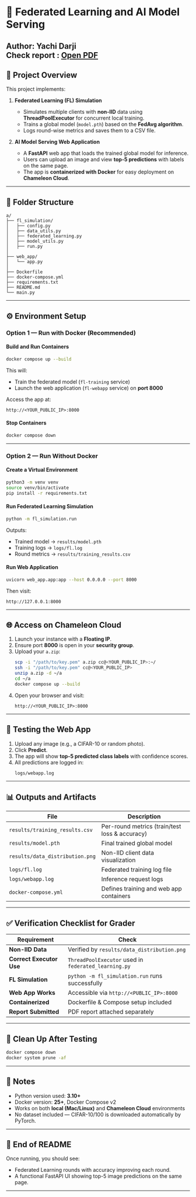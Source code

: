 # 🧠 Federated Learning and AI Model Serving

**Author:** Yachi Darji  
**Check report :** [Open PDF](./report/Report.pdf)
---


## 📘 Project Overview

This project implements:

1. **Federated Learning (FL) Simulation**  
   - Simulates multiple clients with **non-IID** data using **ThreadPoolExecutor** for concurrent local training.  
   - Trains a global model (`model.pth`) based on the **FedAvg algorithm**.  
   - Logs round-wise metrics and saves them to a CSV file.

2. **AI Model Serving Web Application**  
   - A **FastAPI** web app that loads the trained global model for inference.  
   - Users can upload an image and view **top-5 predictions** with labels on the same page.  
   - The app is **containerized with Docker** for easy deployment on **Chameleon Cloud**.

---

## 📂 Folder Structure

```
a/
├── fl_simulation/
│   ├── config.py
│   ├── data_utils.py
│   ├── federated_learning.py
│   ├── model_utils.py
│   ├── run.py
│
├── web_app/
│   └── app.py
│
├── Dockerfile
├── docker-compose.yml
├── requirements.txt
├── README.md
└── main.py
```

---

## ⚙️ Environment Setup

### Option 1 — Run with Docker (Recommended)

#### Build and Run Containers
```bash
docker compose up --build
```

This will:
- Train the federated model (`fl-training` service)
- Launch the web application (`fl-webapp` service) on **port 8000**

Access the app at:
```
http://<YOUR_PUBLIC_IP>:8000
```

#### Stop Containers
```bash
docker compose down
```

---

### Option 2 — Run Without Docker

#### Create a Virtual Environment
```bash
python3 -m venv venv
source venv/bin/activate
pip install -r requirements.txt
```

#### Run Federated Learning Simulation
```bash
python -m fl_simulation.run
```

Outputs:
- Trained model → `results/model.pth`
- Training logs → `logs/fl.log`
- Round metrics → `results/training_results.csv`

#### Run Web Application
```bash
uvicorn web_app.app:app --host 0.0.0.0 --port 8000
```

Then visit:
```
http://127.0.0.1:8000
```

---

## 🌐 Access on Chameleon Cloud

1. Launch your instance with a **Floating IP**.  
2. Ensure port **8000** is open in your **security group**.  
3. Upload your `a.zip`:
   ```bash
   scp -i "/path/to/key.pem" a.zip cc@<YOUR_PUBLIC_IP>:~/
   ssh -i "/path/to/key.pem" cc@<YOUR_PUBLIC_IP>
   unzip a.zip -d ~/a
   cd ~/a
   docker compose up --build
   ```
4. Open your browser and visit:
   ```
   http://<YOUR_PUBLIC_IP>:8000
   ```

---

## 🧪 Testing the Web App

1. Upload any image (e.g., a CIFAR-10 or random photo).  
2. Click **Predict**.  
3. The app will show **top-5 predicted class labels** with confidence scores.  
4. All predictions are logged in:
   ```
   logs/webapp.log
   ```

---

## 📊 Outputs and Artifacts

| File | Description |
|------|--------------|
| `results/training_results.csv` | Per-round metrics (train/test loss & accuracy) |
| `results/model.pth` | Final trained global model |
| `results/data_distribution.png` | Non-IID client data visualization |
| `logs/fl.log` | Federated training log file |
| `logs/webapp.log` | Inference request logs |
| `docker-compose.yml` | Defines training and web app containers |

---

## ✅ Verification Checklist for Grader

| Requirement | Check |
|--------------|-------|
| **Non-IID Data** | Verified by `results/data_distribution.png` |
| **Correct Executor Use** | `ThreadPoolExecutor` used in `federated_learning.py` |
| **FL Simulation** | `python -m fl_simulation.run` runs successfully |
| **Web App Works** | Accessible via `http://<PUBLIC_IP>:8000` |
| **Containerized** | Dockerfile & Compose setup included |
| **Report Submitted** | PDF report attached separately |

---

## 🧹 Clean Up After Testing

```bash
docker compose down
docker system prune -af
```

---

## 🧠 Notes

- Python version used: **3.10+**  
- Docker version: **25+**, Docker Compose v2  
- Works on both **local (Mac/Linux)** and **Chameleon Cloud** environments  
- No dataset included — CIFAR-10/100 is downloaded automatically by PyTorch.

---

## 🏁 End of README

Once running, you should see:
- Federated Learning rounds with accuracy improving each round.  
- A functional FastAPI UI showing top-5 image predictions on the same page.  

---


